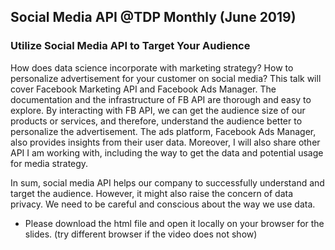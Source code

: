 ## Social Media API @TDP Monthly (June 2019)


### Utilize Social Media API to Target Your Audience

How does data science incorporate with marketing strategy? How to personalize advertisement for your customer on social media? This talk will cover Facebook Marketing API and Facebook Ads Manager. The documentation and the infrastructure of FB API are thorough and easy to explore. By interacting with FB API, we can get the audience size of our products or services, and therefore, understand the audience better to personalize the advertisement. The ads platform, Facebook Ads Manager, also provides insights from their user data. Moreover, I will also share other API I am working with, including the way to get the data and potential usage for media strategy. 

In sum, social media API helps our company to successfully understand and target the audience. However, it might also raise the concern of data privacy. We need to be careful and conscious about the way we use data.


- Please download the html file and open it locally on your browser for the slides. (try different browser if the video does not show)
